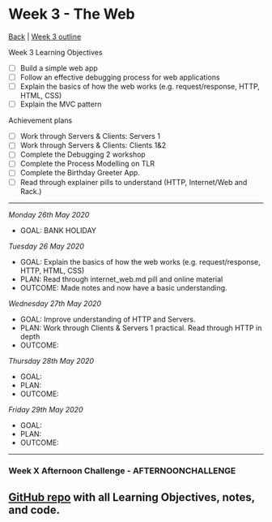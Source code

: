 # Week 3 - The Web


[Back](https://github.com/ooduola/MyLearnings/tree/master/week_notes) | [Week 3 outline](https://github.com/makersacademy/course/blob/master/week_outlines.md#week-3)


Week 3 Learning Objectives
- [ ] Build a simple web app
- [ ] Follow an effective debugging process for web applications
- [ ] Explain the basics of how the web works (e.g. request/response, HTTP, HTML, CSS)
- [ ] Explain the MVC pattern

Achievement plans
- [ ] Work through Servers & Clients: Servers 1 
- [ ] Work through Servers & Clients: Clients 1&2 
- [ ] Complete the Debugging 2 workshop
- [ ] Complete the Process Modelling on TLR
- [ ] Complete the Birthday Greeter App. 
- [ ] Read through explainer pills to understand (HTTP, Internet/Web and Rack.)

---
*Monday 26th May 2020*
 - GOAL: BANK HOLIDAY

*Tuesday 26 May 2020*
 - GOAL: Explain the basics of how the web works (e.g. request/response, HTTP, HTML, CSS)
 - PLAN: Read through internet_web.md pill and online material
 - OUTCOME: Made notes and now have a basic understanding. 

*Wednesday 27th May 2020*
 - GOAL: Improve understanding of HTTP and Servers. 
 - PLAN: Work through Clients & Servers 1 practical. Read through HTTP in depth
 - OUTCOME:

*Thursday 28th May 2020*
 - GOAL: 
 - PLAN: 
 - OUTCOME:

*Friday 29th May 2020*
 - GOAL: 
 - PLAN: 
 - OUTCOME:

---
### Week X Afternoon Challenge - AFTERNOONCHALLENGE
[GitHub repo]() with all Learning Objectives, notes, and code.
---

<!--
## Retrospective
### Achievements this week
- [ ] Build a simple web app
- [ ] Follow an effective debugging process for web applications
- [ ] Explain the basics of how the web works (e.g. request/response, HTTP, HTML, CSS)
- [ ] Explain the MVC pattern
### Score: z
#### Reasons for Score
- First reason
### Material to re-cover
- First material
---
## Week X Weekend Challenge - WEEKENDCHALLENGE
[GitHub repo]() with all Learning Objectives, notes, and code.
---

